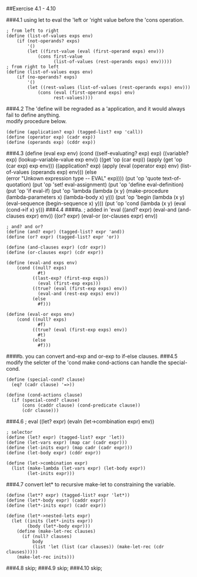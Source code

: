 ##Exercise 4.1 - 4.10

###4.1
using let to eval the 'left or 'right value before the 'cons operation.

	; from left to right
	(define (list-of-values exps env)
	    (if (not-operands? exps)
	        '()
	        (let ((first-value (eval (first-operand exps) env)))
	            (cons first-value
	                  (list-of-values (rest-operands exps) env)))))
	; from right to left
	(define (list-of-values exps env)
	    (if (no-operands? exps)
	        '()
	        (let ((rest-values (list-of-values (rest-operands exps) env)))
	            (cons (eval (first-operand exps) env)
	                  rest-values))))
###4.2
The 'define will be regraded as a 'application, and it would always fail to define anything.   
modify procedure below.

	(define (application? exp) (tagged-list? exp 'call)) 
	(define (operator exp) (cadr exp)) 
	(define (operands exp) (cddr exp)) 
###4.3
	(define (eval exp env) 
	  (cond ((self-evaluating? exp) exp) 
	        ((variable? exp) 
	         (lookup-variable-value exp env)) 
	        ((get 'op (car exp)) 
	         (apply (get 'op (car exp) exp env))) 
	        ((application? exp) (apply (eval (operator exp) env)
	                                    (list-of-values (operands exp) env))) 
	        (else  
	         (error "Unkown expression type -- EVAL" exp)))) 
	(put 'op 'quote text-of-quotation) 
	(put 'op 'set! eval-assignment) 
	(put 'op 'define eval-definition) 
	(put 'op 'if eval-if) 
	(put 'op 'lambda 
	     (lambda (x y) (make-procedure (lambda-parameters x) (lambda-body x) y))) 
	(put 'op 'begin 
	     (lambda (x y) (eval-sequence (begin-sequence x) y))) 
	(put 'op 'cond 
	     (lambda (x y) (eval (cond->if x) y)))
###4.4
####a.
	; added in 'eval
	((and? expr) (eval-and (and-clauses expr) env)) 
	((or? expr) (eval-or (or-clauses expr) env))
	
	; and? and or?
	(define (and? expr) (tagged-list? expr 'and)) 
	(define (or? expr) (tagged-list? expr 'or))
	
	(define (and-clauses expr) (cdr expr))
	(define (or-clauses expr) (cdr expr))
	
	(define (eval-and exps env)
	    (cond ((null? exps)
	            #t)
	          ((last-exp? (first-exp exps))
	            (eval (first-exp exps)))
	          ((true? (eval (first-exp exps) env))
	            (eval-and (rest-exp exps) env))
	          (else
	            #f)))

	(define (eval-or exps env)
	    (cond ((null? exps)
	            #f)
	          ((true? (eval (first-exp exps) env))
	            #t)
	          (else
	            #f)))
####b.
you can convert and-exp and or-exp to if-else clauses.
###4.5
modify the selcter of the 'cond make cond-actions can handle the special-cond.

	(define (special-cond? clause) 
	  (eq? (cadr clause) '=>)) 
	  
	(define (cond-actions clause) 
	  (if (special-cond? clause) 
	      (cons (caddr clause) (cond-predicate clause)) 
	      (cdr clause)))
###4.6
	; eval
	((let? expr) (evaln (let->combination expr) env)) 
	
	; selector
	(define (let? expr) (tagged-list? expr 'let)) 
	(define (let-vars expr) (map car (cadr expr))) 
	(define (let-inits expr) (map cadr (cadr expr))) 
	(define (let-body expr) (cddr expr)) 
	
	(define (let->combination expr) 
	  (list (make-lambda (let-vars expr) (let-body expr)) 
	        (let-inits expr))) 
###4.7
convert let* to recursive make-let to constraining the variable.

	(define (let*? expr) (tagged-list? expr 'let*)) 
	(define (let*-body expr) (caddr expr)) 
	(define (let*-inits expr) (cadr expr)) 
	
	(define (let*->nested-lets expr) 
	  (let ((inits (let*-inits expr)) 
	        (body (let*-body expr))) 
	    (define (make-let-rec clauses) 
	      (if (null? clauses) 
	          body 
	          (list 'let (list (car clauses)) (make-let-rec (cdr clauses))))) 
	    (make-let-rec inits)))
###4.8
skip;
###4.9
skip;
###4.10
skip;